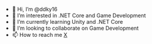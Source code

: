 - 👋 Hi, I’m @ddky16
- 👀 I’m interested in .NET Core and Game Development
- 🌱 I’m currently learning Unity and .NET Core
- 💞️ I’m looking to collaborate on Game Development
- 📫 How to reach me [X](https://twitter.com/widwickyy)

<!---
ddky16/ddky16 is a ✨ special ✨ repository because its `README.md` (this file) appears on your GitHub profile.
You can click the Preview link to take a look at your changes.
--->
